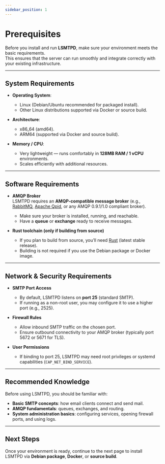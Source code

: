 ```yaml
---
sidebar_position: 1
---
```


# Prerequisites

Before you install and run **LSMTPD**, make sure your environment meets the basic requirements.  
This ensures that the server can run smoothly and integrate correctly with your existing infrastructure.  

---

## System Requirements

- **Operating System**:  
  - Linux (Debian/Ubuntu recommended for packaged install).  
  - Other Linux distributions supported via Docker or source build.  

- **Architecture**:  
  - x86_64 (amd64).  
  - ARM64 (supported via Docker and source build).  

- **Memory / CPU**:  
  - Very lightweight — runs comfortably in **128MB RAM / 1 vCPU** environments.  
  - Scales efficiently with additional resources.  

---

## Software Requirements

- **AMQP Broker**  
  LSMTPD requires an **AMQP-compatible message broker** (e.g., [RabbitMQ](https://www.rabbitmq.com/), [Apache Qpid](https://qpid.apache.org/), or any AMQP 0.9.1/1.0 compliant broker).  
  - Make sure your broker is installed, running, and reachable.  
  - Have a **queue** or **exchange** ready to receive messages.  

- **Rust toolchain (only if building from source)**  
  - If you plan to build from source, you’ll need [Rust](https://www.rust-lang.org/tools/install) (latest stable release).  
  - Building is not required if you use the Debian package or Docker image.  

---

## Network & Security Requirements

- **SMTP Port Access**  
  - By default, LSMTPD listens on **port 25** (standard SMTP).  
  - If running as a non-root user, you may configure it to use a higher port (e.g., 2525).  

- **Firewall Rules**  
  - Allow inbound SMTP traffic on the chosen port.  
  - Ensure outbound connectivity to your AMQP broker (typically port 5672 or 5671 for TLS).  

- **User Permissions**  
  - If binding to port 25, LSMTPD may need root privileges or systemd capabilities (`CAP_NET_BIND_SERVICE`).  

---

## Recommended Knowledge

Before using LSMTPD, you should be familiar with:  
- **Basic SMTP concepts**: how email clients connect and send mail.  
- **AMQP fundamentals**: queues, exchanges, and routing.  
- **System administration basics**: configuring services, opening firewall ports, and using logs.  

---

## Next Steps

Once your environment is ready, continue to the next page to install LSMTPD via **Debian package**, **Docker**, or **source build**.
